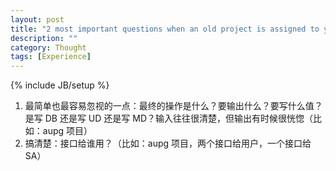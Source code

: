```yaml
---
layout: post
title: "2 most important questions when an old project is assigned to you"
description: ""
category: Thought
tags: [Experience]
---
```

{% include JB/setup %}

1. 最简单也最容易忽视的一点：最终的操作是什么？要输出什么？要写什么值？是写 DB 还是写 UD 还是写 MD？输入往往很清楚，但输出有时候很恍惚（比如：aupg 项目）
2. 搞清楚：接口给谁用？（比如：aupg 项目，两个接口给用户，一个接口给 SA）